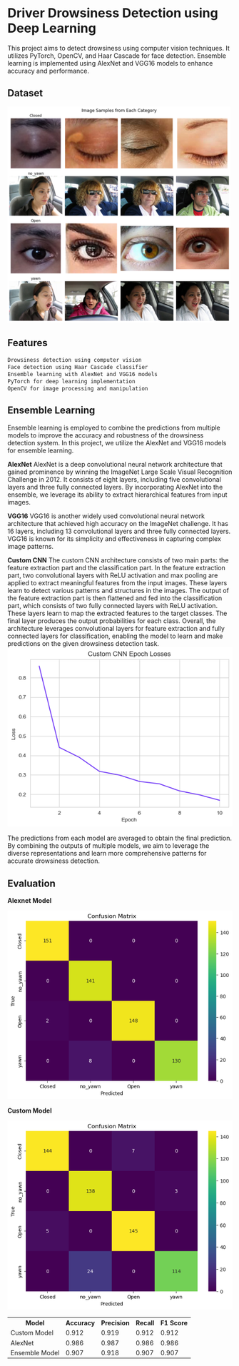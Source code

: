 # Driver Drowsiness Detection using Deep Learning


This project aims to detect drowsiness using computer vision techniques. It utilizes PyTorch, OpenCV, and Haar Cascade for face detection. Ensemble learning is implemented using AlexNet and VGG16 models to enhance accuracy and performance.

## Dataset

<img src="images/data_sample.png" width="500">


## Features

    Drowsiness detection using computer vision
    Face detection using Haar Cascade classifier
    Ensemble learning with AlexNet and VGG16 models
    PyTorch for deep learning implementation
    OpenCV for image processing and manipulation

## Ensemble Learning

Ensemble learning is employed to combine the predictions from multiple models to improve the accuracy and robustness of the drowsiness detection system. In this project, we utilize the AlexNet and VGG16 models for ensemble learning.

**AlexNet**
AlexNet is a deep convolutional neural network architecture that gained prominence by winning the ImageNet Large Scale Visual Recognition Challenge in 2012. It consists of eight layers, including five convolutional layers and three fully connected layers. By incorporating AlexNet into the ensemble, we leverage its ability to extract hierarchical features from input images.

**VGG16**
VGG16 is another widely used convolutional neural network architecture that achieved high accuracy on the ImageNet challenge. It has 16 layers, including 13 convolutional layers and three fully connected layers. VGG16 is known for its simplicity and effectiveness in capturing complex image patterns.

**Custom CNN**
The custom CNN architecture consists of two main parts: the feature extraction part and the classification part. In the feature extraction part, two convolutional layers with ReLU activation and max pooling are applied to extract meaningful features from the input images. These layers learn to detect various patterns and structures in the images. The output of the feature extraction part is then flattened and fed into the classification part, which consists of two fully connected layers with ReLU activation. These layers learn to map the extracted features to the target classes. The final layer produces the output probabilities for each class. Overall, the architecture leverages convolutional layers for feature extraction and fully connected layers for classification, enabling the model to learn and make predictions on the given drowsiness detection task.
<img src="images/custom_cnn_loss_plot.png">

The predictions from each model are averaged to obtain the final prediction. By combining the outputs of multiple models, we aim to leverage the diverse representations and learn more comprehensive patterns for accurate drowsiness detection.

## Evaluation

**Alexnet Model**

<img src="images/confusion_matrix.png">

**Custom Model**

<img src="images/custom_cnn_cm.png">

<table>
  <tr>
    <th>Model</th>
    <th>Accuracy</th>
    <th>Precision</th>
    <th>Recall</th>
    <th>F1 Score</th>
  </tr>
  <tr>
    <td>Custom Model</td>
    <td>0.912</td>
    <td>0.919</td>
    <td>0.912</td>
    <td>0.912</td>
  </tr>
  <tr>
    <td>AlexNet</td>
    <td>0.986</td>
    <td>0.987</td>
    <td>0.986</td>
    <td>0.986</td>
  </tr>
  <tr>
    <td>Ensemble Model</td>
    <td>0.907</td>
    <td>0.918</td>
    <td>0.907</td>
    <td>0.907</td>
  </tr>
</table>


